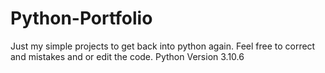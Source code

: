 # Python-Portfolio
Just my simple projects to get back into python again. Feel free to correct and mistakes and or edit the code.
Python Version 3.10.6
